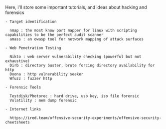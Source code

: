 Here, i'll store some important tutorials, and ideas about hacking and forensics

    - Target identification
  
      nmap : the most know port mapper for linux with scripting capabilities to be the perfect audit scanner
      amass : an owasp tool for network mapping of attack surfaces

    - Web Penetration Testing

      Nikto : web server vulnerability checking (powerful but not exhaustive)
      Dirb : directory buster, brute forcing directory availability for http
      Doona : http vulnerability seeker
      Wfuzz : fuzzer http

    - Forensic Tools

      Testdisk/Photorec : hard drive, usb key, iso file forensic
      Volatility : mem dump forensic
         
    - Internet links 

      https://ired.team/offensive-security-experiments/offensive-security-cheetsheets
